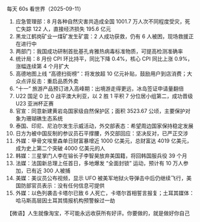 每天 60s 看世界（2025-09-11）

1. 应急管理部：8 月各种自然灾害共造成全国 1001.7 万人次不同程度受灾，死亡失踪 122 人，直接经济损失 195.6 亿元
2. 黑龙江鹤岗矿业一煤矿发生矿震：2 人成功获救，仍有 6 人被困，现场救援正在进行中
3. 两部门：我国成功研制首批基孔肯雅热病毒标准物质，可提高检测准确率
4. 统计局：8 月份 CPI 环比持平，同比下降 0.4%，核心 CPI 同比上涨 0.9%，涨幅连续第 4 个月扩大
5. 高德地图上线 “高德扫街榜”：将发放超 10 亿元补贴，鼓励用户到店消费；大众点评反击：重启品质外卖
6. “十一” 旅游产品预订进入高峰期：出境游走得更远，冰岛签证申请量翻倍
7. U22 国足 0 比 0 战平澳大利亚，以 2 胜 1 平积 7 分位居小组第二，成功晋级 U23 亚洲杯正赛
8. 官宣：同意新建黄岩岛国家级自然保护区；面积 3523.67 公顷，主要保护对象为珊瑚礁生态系统
9. 泰国、印尼、尼泊尔发生示威活动，外交部表态：希望周边国家保持稳定发展
10. 日方为被中国反制的参议员石平撑腰，外交部回应：坚决反对，已严正交涉
11. 外媒：甲骨文埃里森单日财富暴增近 1000 亿美元，总财富达 4019 亿美元，成为史上第二个突破 4000 亿美元的人
12. 韩媒：三星掌门人李在镕长子李智昊放弃美国籍，将回韩国服兵役 39 个月
13. 法媒：法国新总理上任首日，多地爆发 “全面封锁” 运动，预计有 10 万人参加，已有近 300 人被捕
14. 美媒：美议员公布视频，显示 UFO 被美军地狱火导弹击中后仍继续飞行，美国防部官员表示：没有任何信息可提供
15. 外媒：以色列袭击卡塔尔已致 6 人死亡，卡塔尔首相誓言报复；土耳其媒体：哈马斯高层因土耳其情报机构预警躲过一劫

【微语】人生就像淘宝，不可能永远收获所有好评。你要做的，就是做好你自己